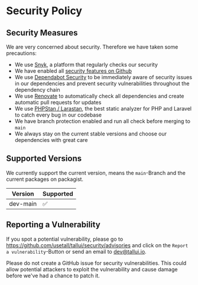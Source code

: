# Security Policy

## Security Measures

We are very concerned about security. Therefore we have taken some precautions:

- We use [Snyk](https://app.snyk.io/org/adrolli/project/dd7d7d2c-7a0c-4741-ab01-e3d11ea18fa0), a platform that regularly checks our security
- We have enabled all [security features on Github](https://github.com/usetall/tallui/security)
- We use [Dependabot Security](https://github.com/usetall/tallui/security/dependabot) to be immediately aware of security issues in our dependencies and prevent security vulnerabilities throughout the dependency chain
- We use [Renovate](https://renovatebot.com/) to automatically check all dependencies and create automatic pull requests for updates
- We use [PHPStan / Larastan](https://github.com/usetall/tallui/actions/workflows/phpstan.yml), the best static analyzer for PHP and Laravel to catch every bug in our codebase
- We have branch protection enabled and run all check before merging to ```main```
- We always stay on the current stable versions and choose our dependencies with great care

## Supported Versions

We currently support the current version, means the ```main```-Branch and the current packages on packagist.

| Version   | Supported          |
| --------- | ------------------ |
| dev-main  | :white_check_mark: |

## Reporting a Vulnerability

If you spot a potential vulnerability, please go to https://github.com/usetall/tallui/security/advisories and click on the ```Report a vulnerability```-Button or send an email to dev@tallui.io.

Please do not create a GitHub issue for security vulnerabilities. This could allow potential attackers to exploit the vulnerability and cause damage before we've had a chance to patch it.
